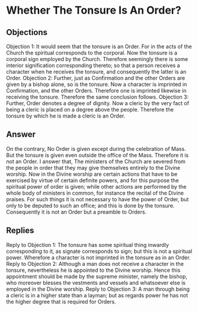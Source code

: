 # Whether The Tonsure Is An Order?
## Objections
Objection 1: It would seem that the tonsure is an Order. For in the acts of the Church the spiritual corresponds to the corporal. Now the tonsure is a corporal sign employed by the Church. Therefore seemingly there is some interior signification corresponding thereto; so that a person receives a character when he receives the tonsure, and consequently the latter is an Order.
Objection 2: Further, just as Confirmation and the other Orders are given by a bishop alone, so is the tonsure. Now a character is imprinted in Confirmation, and the other Orders. Therefore one is imprinted likewise in receiving the tonsure. Therefore the same conclusion follows.
Objection 3: Further, Order denotes a degree of dignity. Now a cleric by the very fact of being a cleric is placed on a degree above the people. Therefore the tonsure by which he is made a cleric is an Order.
## Answer
On the contrary, No Order is given except during the celebration of Mass. But the tonsure is given even outside the office of the Mass. Therefore it is not an Order.
I answer that, The ministers of the Church are severed from the people in order that they may give themselves entirely to the Divine worship. Now in the Divine worship are certain actions that have to be exercised by virtue of certain definite powers, and for this purpose the spiritual power of order is given; while other actions are performed by the whole body of ministers in common, for instance the recital of the Divine praises. For such things it is not necessary to have the power of Order, but only to be deputed to such an office; and this is done by the tonsure. Consequently it is not an Order but a preamble to Orders.
## Replies
Reply to Objection 1: The tonsure has some spiritual thing inwardly corresponding to it, as signate corresponds to sign; but this is not a spiritual power. Wherefore a character is not imprinted in the tonsure as in an Order.
Reply to Objection 2: Although a man does not receive a character in the tonsure, nevertheless he is appointed to the Divine worship. Hence this appointment should be made by the supreme minister, namely the bishop, who moreover blesses the vestments and vessels and whatsoever else is employed in the Divine worship.
Reply to Objection 3: A man through being a cleric is in a higher state than a layman; but as regards power he has not the higher degree that is required for Orders.